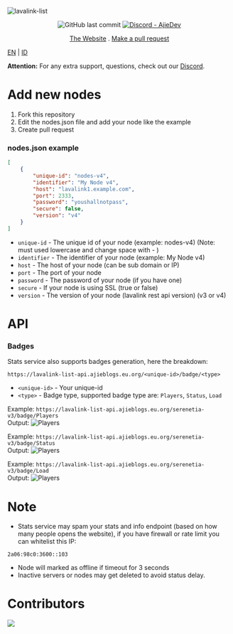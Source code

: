 ![lavalink-list](https://socialify.git.ci/AjieDev/lavalink-list/image?description=1&font=Inter&forks=1&language=1&logo=https%3A%2F%2Fcdn-cf.ajieblogs.eu.org%2Fimg%2F1727676032086.png&name=1&owner=1&pattern=Plus&pulls=1&stargazers=1&theme=Auto)

<div align="center"> <img alt="GitHub last commit" src="https://img.shields.io/github/last-commit/AjieDev/lavalink-list?style=for-the-badge"> <a href="https://dsc.gg/ajidevserver"><img alt="Discord - AjieDev" src="https://img.shields.io/discord/993867537337024565?label=Discord&logo=discord&style=for-the-badge"></a></div>

<p align="center">
    <a href="https://free.lavalink.rf.gd/list">The Website</a>
    .
    <a href="https://github.com/AjieDev/lavalink-list/pulls">Make a pull request</a>
  </p>

[EN](README.md) | [ID](docs/README_id-ID.md)

**Attention:** For any extra support, questions, check out our [Discord](https://dsc.gg/ajidevserver).



# Add new nodes
1. Fork this repository
2. Edit the nodes.json file and add your node like the example
3. Create pull request

### nodes.json example
```json
[
    {
        "unique-id": "nodes-v4",
        "identifier": "My Node v4", 
        "host": "lavalink1.example.com",
        "port": 2333, 
        "password": "youshallnotpass",
        "secure": false,
        "version": "v4"
    }
]

```
- `unique-id` - The unique id of your node (example: nodes-v4) (Note: must used lowercase and change space with - )
- `identifier` - The identifier of your node (example: My Node v4)
- `host` - The host of your node (can be sub domain or IP)
- `port` - The port of your node
- `password` - The password of your node (if you have one)
- `secure` - If your node is using SSL (true or false)
- `version` - The version of your node (lavalink rest api version) (v3 or v4)

# API

### Badges

Stats service also supports badges generation, here the breakdown:

```
https://lavalink-list-api.ajieblogs.eu.org/<unique-id>/badge/<type>
```
- `<unique-id>` - Your unique-id
- `<type>` - Badge type, supported badge type are: `Players`, `Status`, `Load`

Example: `https://lavalink-list-api.ajieblogs.eu.org/serenetia-v3/badge/Players` <br />
Output: ![Players](https://lavalink-list-api.ajieblogs.eu.org/serenetia-v3/badge/Players) <br />

Example: `https://lavalink-list-api.ajieblogs.eu.org/serenetia-v3/badge/Status` <br />
Output: ![Players](https://lavalink-list-api.ajieblogs.eu.org/serenetia-v3/badge/Status) <br />

Example: `https://lavalink-list-api.ajieblogs.eu.org/serenetia-v3/badge/Load` <br />
Output: ![Players](https://lavalink-list-api.ajieblogs.eu.org/serenetia-v3/badge/Load)


# Note

- Stats service may spam your stats and info endpoint (based on how many people opens the website), if you have firewall or rate limit you can whitelist this IP:

```
2a06:98c0:3600::103
```

- Node will marked as offline if timeout for 3 seconds
- Inactive servers or nodes may get deleted to avoid status delay.

# Contributors

<a href="https://github.com/AjieDev/lavalink-list/graphs/contributors">
  <img src="https://contributors-img.web.app/image?repo=AjieDev/lavalink-list" />
</a>
